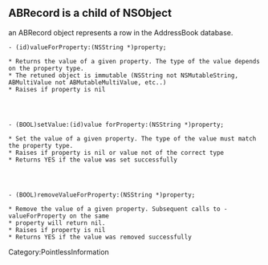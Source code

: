 ABRecord is a child of NSObject
----
an ABRecord object represents a row in the AddressBook database.


    - (id)valueForProperty:(NSString *)property;

    * Returns the value of a given property. The type of the value depends on the property type.
    * The retuned object is immutable (NSString not NSMutableString, ABMultiValue not ABMutableMultiValue, etc..)
    * Raises if property is nil




    - (BOOL)setValue:(id)value forProperty:(NSString *)property;

    * Set the value of a given property. The type of the value must match the property type.
    * Raises if property is nil or value not of the correct type
    * Returns YES if the value was set successfully




    - (BOOL)removeValueForProperty:(NSString *)property;

    * Remove the value of a given property. Subsequent calls to -valueForProperty on the same
    * property will return nil.
    * Raises if property is nil
    * Returns YES if the value was removed successfully


Category:PointlessInformation‏‎
